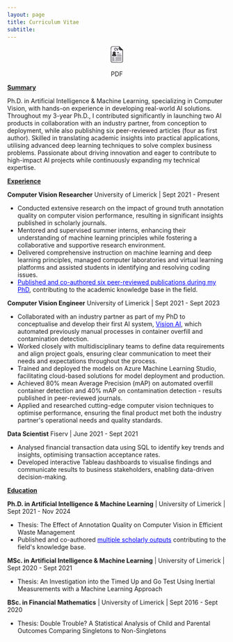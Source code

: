 ```yaml
---
layout: page
title: Curriculum Vitae
subtitle: 
---
```


<p style="text-align: center;">
  <a href="/assets/img/CathaoirAgnew_CV_.pdf" target="_blank"> 
    <img src="/assets/img/cv_icon.png" alt="CV Icon" style="max-width: 7.5%; height: auto;" />
  </a>
</p>
<p style="text-align: center; margin-top: 2px !important;">PDF</p>

**<u>Summary</u>**

Ph.D. in Artificial Intelligence & Machine Learning, specializing in Computer Vision, with hands-on experience in developing real-world AI solutions. Throughout my 3-year Ph.D., I
contributed significantly in launching two AI products in collaboration with an industry partner, from conception to deployment, while also publishing six peer-reviewed articles
(four as first author). Skilled in translating academic insights into practical applications, utilising advanced deep learning techniques to solve complex business problems.
Passionate about driving innovation and eager to contribute to high-impact AI projects while continuously expanding my technical expertise.

**<u>Experience</u>**

**Computer Vision Researcher**
University of Limerick | Sept 2021 - Present
- Conducted extensive research on the impact of ground truth annotation quality on computer vision performance, resulting in significant insights published in scholarly journals.
- Mentored and supervised summer interns, enhancing their understanding of machine learning principles while fostering a collaborative and supportive research environment.
- Delivered comprehensive instruction on machine learning and deep learning principles, managed computer laboratories and virtual learning platforms and assisted students in
identifying and resolving coding issues.
- <a href="https://scholar.google.com/citations?user=gZgIYMoAAAAJ&hl=en" target="_blank" style="color:blue; text-decoration: underline;">Published and co-authored six peer-reviewed publications during my PhD</a>, contributing to the academic knowledge base in the field.


**Computer Vision Engineer**
University of Limerick | Sept 2021 - Sept 2023
- Collaborated with an industry partner as part of my PhD to conceptualise and develop their first AI system, <a href="https://www.amcsgroup.com/solutions/amcs-vision-ai/" target="_blank" style="color:blue; text-decoration: underline;">Vision AI</a>, which automated previously manual processes in container overfill and contamination detection.
- Worked closely with multidisciplinary teams to define data requirements and align project goals, ensuring clear communication to meet their needs and expectations
throughout the process.
- Trained and deployed the models on Azure Machine Learning Studio, facilitating cloud-based solutions for model deployment and production.
- Achieved 80% mean Average Precision (mAP) on automated overfill container detection and 40% mAP on contamination detection - results published in peer-reviewed journals.
- Applied and researched cutting-edge computer vision techniques to optimise performance, ensuring the final product met both the industry partner's operational needs and
quality standards.

**Data Scientist**
Fiserv | June 2021 - Sept 2021
- Analysed financial transaction data using SQL to identify key trends and insights, optimising transaction acceptance rates.
- Developed interactive Tableau dashboards to visualise findings and communicate results to business stakeholders, enabling data-driven decision-making.


**<u>Education</u>**

**Ph.D. in Artificial Intelligence & Machine Learning** | University of Limerick | Sept 2021 - Nov 2024
- Thesis: The Effect of Annotation Quality on Computer Vision in Efficient Waste Management
- Published and co-authored <a href="https://scholar.google.com/citations?user=gZgIYMoAAAAJ&hl=en" target="_blank" style="color:blue; text-decoration: underline;">multiple scholarly outputs</a>  contributing to the field's knowledge base.
 
**MSc. in Artificial Intelligence & Machine Learning** | University of Limerick | Sept 2020 - Sept 2021
- Thesis: An Investigation into the Timed Up and Go Test Using Inertial Measurements with a Machine Learning Approach

**BSc. in Financial Mathematics** | University of Limerick | Sept 2016 - Sept 2020
- Thesis: Double Trouble? A Statistical Analysis of Child and Parental Outcomes Comparing Singletons to Non-Singletons


